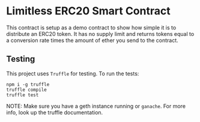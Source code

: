 # Limitless ERC20 Smart Contract
This contract is setup as a demo contract to show how simple it is to distribute an ERC20 token. It has no supply limit and returns tokens equal to a conversion rate times the amount of ether you send to the contract.

## Testing
This project uses `Truffle` for testing. To run the tests:
```
npm i -g truffle
truffle compile
truffle test
```
NOTE: Make sure you have a geth instance running or `ganache`. For more info, look up the truffle documentation.
